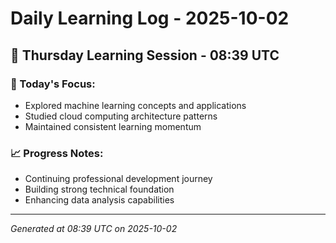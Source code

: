 # Daily Learning Log - 2025-10-02

## 📅 Thursday Learning Session - 08:39 UTC

### 🎯 Today's Focus:
- Explored machine learning concepts and applications
- Studied cloud computing architecture patterns
- Maintained consistent learning momentum

### 📈 Progress Notes:
- Continuing professional development journey
- Building strong technical foundation
- Enhancing data analysis capabilities

---
*Generated at 08:39 UTC on 2025-10-02*
